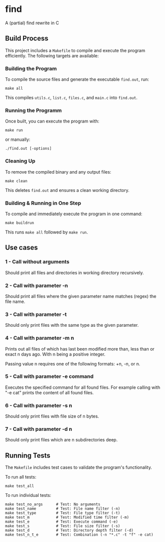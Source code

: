 # find
A (partial) find rewrite in C

## Build Process

This project includes a `Makefile` to compile and execute the program efficiently. The following targets are available:

### Building the Program
To compile the source files and generate the executable `find.out`, run:

```
make all
```
This compiles `utils.c`, `list.c`, `files.c`, and `main.c` into `find.out`.

### Running the Programm
Once built, you can execute the program with:
```
make run
```

or manually:
```
./find.out [-options]
```

### Cleaning Up
To remove the compiled binary and any output files:
```
make clean
```
This deletes `find.out` and ensures a clean working directory.

### Building & Running in One Step
To compile and immediately execute the program in one command:
```
make buildrun
```
This runs `make all` followed by `make run`.

## Use cases
### 1 - Call without arguments  
Should print all files and directories in working directory recursively.

### 2 - Call with parameter -n
Should print all files where the given parameter name matches (regex) the file name.

### 3 - Call with parameter -t
Should only print files with the same type as the given parameter.

### 4 - Call with parameter -m n
Prints out all files of which has last been modified more than, less than or exact n days ago. With n being a positive integer.

Passing value n requires one of the following formats: +n, -n, or n.

### 5 - Call with parameter -e command
Executes the specified command for all found files. For example calling with "-e cat" prints the content of all found files. 

### 6 - Call with parameter -s n
Should only print files with file size of n bytes.

### 7 - Call with parameter -d n
Should only print files which are n subdirectories deep.

## Running Tests

The `Makefile` includes test cases to validate the program's functionality. 

To run all tests:

```
make test_all
```
To run individual tests:
```
make test_no_args      # Test: No arguments
make test_name         # Test: File name filter (-n)
make test_type         # Test: File type filter (-t)
make test_m            # Test: Modified time filter (-m)
make test_e            # Test: Execute command (-e)
make test_s            # Test: File size filter (-s)
make test_d            # Test: Directory depth filter (-d)
make test_n_t_e        # Test: Combination (-n "*.c" -t "f" -e cat)
```
